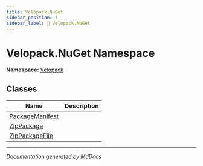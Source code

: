 ```yaml
---
title: Velopack.NuGet
sidebar_position: 1
sidebar_label: 🔶 Velopack.NuGet
---
```

<!--  
  <auto-generated>   
    The contents of this file were generated by a tool.  
    Changes to this file may be list if the file is regenerated  
  </auto-generated>   
-->

# Velopack.NuGet Namespace

**Namespace:** [Velopack](../index.md)  

## Classes

| Name                                        | Description |
| ------------------------------------------- | ----------- |
| [PackageManifest](PackageManifest/index.md) |             |
| [ZipPackage](ZipPackage/index.md)           |             |
| [ZipPackageFile](ZipPackageFile/index.md)   |             |

___

*Documentation generated by [MdDocs](https://github.com/ap0llo/mddocs)*
